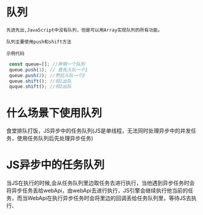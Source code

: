 # 队列
    先进先出,JavaScript中没有队列，但是可以用Array实现队列的所有功能。

    队列主要使用push和shift方法

    示例代码
```javaScript
 const queue=[]; //声明一个队列
 queue.push(1); // 首先入队一个1
 queue.push(2); //然后入队一个2
 queue.shift(); //将1出队
 quque.shift(); //将2出队

```
# 什么场景下使用队列
  食堂排队打饭，JS异步中的任务队列(JS是单线程，无法同时处理异步中的并发任务，使用任务队列后先处理异步任务)

# JS异步中的任务队列
 当JS在执行的时候,会从任务队列里边取任务去进行执行，当他遇到异步任务时会将异步任务丢给webApi，由webApi去进行执行，JS引擎会继续执行他当前的任务，而当WebApi在执行异步任务时会将里边的回调丢给任务队列里，等待JS去执行、
